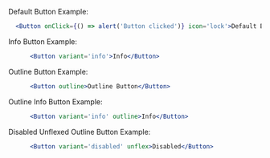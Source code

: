 Default Button Example:

```jsx
  <Button onClick={() => alert('Button clicked')} icon='lock'>Default Button</Button>
```

Info Button Example:

```jsx
      <Button variant='info'>Info</Button>
```

Outline Button Example:

```jsx
      <Button outline>Outline Button</Button>
```

Outline Info Button Example:

```jsx
      <Button variant='info' outline>Info</Button>
```

Disabled Unflexed Outline Button Example:

```jsx
      <Button variant='disabled' unflex>Disabled</Button>
```


